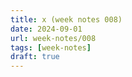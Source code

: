 ```yaml
---
title: x (week notes 008)
date: 2024-09-01
url: week-notes/008
tags: [week-notes]
draft: true
---
```


